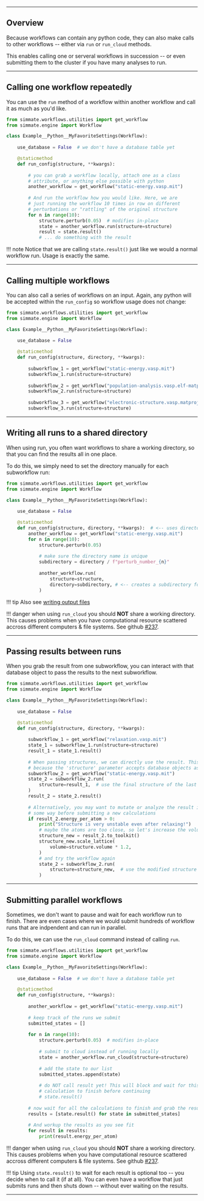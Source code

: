 
----------------------------------------------------------------------

## Overview

Because workflows can contain any python code, they can also make calls to
other workflows -- either via `run` or `run_cloud` methods.

This enables calling one or serveral workflows in succession -- or even submitting
them to the cluster if you have many analyses to run.

----------------------------------------------------------------------

## Calling one workflow repeatedly

You can use the `run` method of a workflow within another workflow and call it as much as you'd like.

``` python
from simmate.workflows.utilities import get_workflow
from simmate.engine import Workflow

class Example__Python__MyFavoriteSettings(Workflow):
    
    use_database = False  # we don't have a database table yet

    @staticmethod
    def run_config(structure, **kwargs):
    
        # you can grab a workflow locally, attach one as a class
        # attribute, or anything else possible with python
        another_workflow = get_workflow("static-energy.vasp.mit")
        
        # And run the workflow how you would like. Here, we are
        # just running the workflow 10 times in row on different
        # perturbations or "rattling" of the original structure
        for n in range(10):
            structure.perturb(0.05)  # modifies in-place
            state = another_workflow.run(structure=structure)
            result = state.result()
            # ... do something with the result
```

!!! note
    Notice that we are calling `state.result()` just like we would a normal workflow run. Usage is exactly the same.

----------------------------------------------------------------------

## Calling multiple workflows

You can also call a series of workflows on an input. Again, any python will
be accepted within the `run_config` so workflow usage does not change:

``` python
from simmate.workflows.utilities import get_workflow
from simmate.engine import Workflow

class Example__Python__MyFavoriteSettings(Workflow):
    
    use_database = False

    @staticmethod
    def run_config(structure, directory, **kwargs):
    
        subworkflow_1 = get_workflow("static-energy.vasp.mit")
        subworkflow_1.run(structure=structure)
        
        subworkflow_2 = get_workflow("population-analysis.vasp.elf-matproj")
        subworkflow_2.run(structure=structure)
        
        subworkflow_3 = get_workflow("electronic-structure.vasp.matproj-full")
        subworkflow_3.run(structure=structure)      
```

----------------------------------------------------------------------

## Writing all runs to a shared directory

When using run, you often want workflows to share a working directory, so that you can find the results all in one place.

To do this, we simply need to set the directory manually for each subworkflow run:

``` python
from simmate.workflows.utilities import get_workflow
from simmate.engine import Workflow

class Example__Python__MyFavoriteSettings(Workflow):
    
    use_database = False

    @staticmethod
    def run_config(structure, directory, **kwargs):  # <-- uses directory as an input
        another_workflow = get_workflow("static-energy.vasp.mit")
        for n in range(10):
            structure.perturb(0.05)
            
            # make sure the directory name is unique
            subdirectory = directory / f"perturb_number_{n}"
            
            another_workflow.run(
                structure=structure,
                directory=subdirectory, # <-- creates a subdirectory for this run
            )
```

!!! tip
    Also see [writing output files](/simmate/full_guides/workflows/creating_new_workflows/#writing-output-files)

!!! danger
    when using `run_cloud` you should **NOT** share a working directory. This
    causes problems when you have computational resource scattered accross 
    different computers & file systems.
    See github [#237](https://github.com/jacksund/simmate/issues/237).

----------------------------------------------------------------------

## Passing results between runs

When you grab the result from one subworkflow, you can interact with that database
object to pass the results to the next subworkflow. 

``` python
from simmate.workflows.utilities import get_workflow
from simmate.engine import Workflow

class Example__Python__MyFavoriteSettings(Workflow):
    
    use_database = False

    @staticmethod
    def run_config(structure, directory, **kwargs):
    
        subworkflow_1 = get_workflow("relaxation.vasp.mit")
        state_1 = subworkflow_1.run(structure=structure)
        result_1 = state_1.result()
        
        # When passing structures, we can directly use the result. This is
        # because the 'structure' parameter accepts database objects as input.
        subworkflow_2 = get_workflow("static-energy.vasp.mit")
        state_2 = subworkflow_2.run(
            structure=result_1,  # use the final structure of the last calc
        )
        result_2 = state_2.result()
        
        # Alternatively, you may want to mutate or analyze the result in 
        # some way before submitting a new calculations
        if result_2.energy_per_atom > 0:
            print("Structure is very unstable even after relaxing!")
            # maybe the atoms are too close, so let's increase the volume by 20%
            structure_new = result_2.to_toolkit()
            structure_new.scale_lattice(
                volume=structure.volume * 1.2,
            )
            # and try the workflow again
            state_2 = subworkflow_2.run(
                structure=structure_new,  # use the modified structure
            )
```

----------------------------------------------------------------------

## Submitting parallel workflows

Sometimes, we don't want to pause and wait for each workflow run to finish. There are even cases where we would submit hundreds of workflow runs that are indpendent and can run in parallel.

To do this, we can use the `run_cloud` command instead of calling `run`.
``` python
from simmate.workflows.utilities import get_workflow
from simmate.engine import Workflow

class Example__Python__MyFavoriteSettings(Workflow):
    
    use_database = False  # we don't have a database table yet

    @staticmethod
    def run_config(structure, **kwargs):
    
        another_workflow = get_workflow("static-energy.vasp.mit")
        
        # keep track of the runs we submit
        submitted_states = []
        
        for n in range(10):
            structure.perturb(0.05)  # modifies in-place
            
            # submit to cloud instead of running locally
            state = another_workflow.run_cloud(structure=structure)
            
            # add the state to our list
            submitted_states.append(state)
            
            # do NOT call result yet! This will block and wait for this 
            # calculation to finish before continuing
            # state.result()
        
        # now wait for all the calculations to finish and grab the results
        results = [state.result() for state in submitted_states]
        
        # And workup the results as you see fit
        for result in results:
            print(result.energy_per_atom)

```

!!! danger
    when using `run_cloud` you should **NOT** share a working directory. This
    causes problems when you have computational resource scattered accross 
    different computers & file systems.
    See github [#237](https://github.com/jacksund/simmate/issues/237).

!!! tip
    Using `state.result()` to wait for each result is optional too -- you decide when to call it (if at all). You can even have a workflow that just submits runs and then shuts down -- without ever waiting on the results.


----------------------------------------------------------------------
